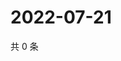 # 2022-07-21

共 0 条

<!-- BEGIN WEIBO -->
<!-- 最后更新时间 Thu Jul 21 2022 15:00:56 GMT+0800 (China Standard Time) -->

<!-- END WEIBO -->
